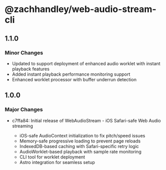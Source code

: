 # @zachhandley/web-audio-stream-cli

## 1.1.0

### Minor Changes

- Updated to support deployment of enhanced audio worklet with instant playback features
- Added instant playback performance monitoring support
- Enhanced worklet processor with buffer underrun detection

## 1.0.0

### Major Changes

- c7ffa84: Initial release of WebAudioStream - iOS Safari-safe Web Audio streaming

  - iOS-safe AudioContext initialization to fix pitch/speed issues
  - Memory-safe progressive loading to prevent page reloads
  - IndexedDB-based caching with Safari-specific retry logic
  - AudioWorklet-based playback with sample rate monitoring
  - CLI tool for worklet deployment
  - Astro integration for seamless setup
